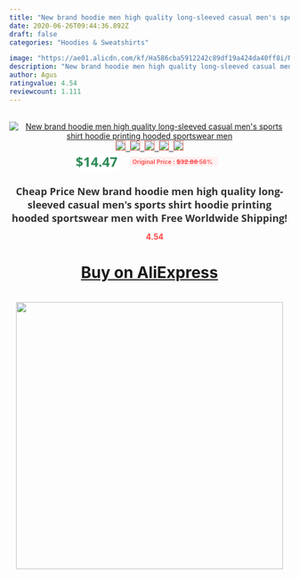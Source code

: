 ```yaml
---
title: "New brand hoodie men high quality long-sleeved casual men's sports shirt hoodie printing hooded sportswear men"
date: 2020-06-26T09:44:36.892Z
draft: false
categories: "Hoodies & Sweatshirts"

image: "https://ae01.alicdn.com/kf/Ha586cba5912242c89df19a424da40ff8i/New-brand-hoodie-men-high-quality-long-sleeved-casual-men-s-sports-shirt-hoodie-printing-hooded.jpg"
description: "New brand hoodie men high quality long-sleeved casual men's sports shirt hoodie printing hooded sportswear men"
author: Agus
ratingvalue: 4.54
reviewcount: 1.111
---
```

<br>
<div style="text-align: center;">
<a href="https://s.click.aliexpress.com/e/_AsA3Rr" target="_blank" rel="nofollow noopener noreferrer"><img alt="New brand hoodie men high quality long-sleeved casual men's sports shirt hoodie printing hooded sportswear men" class="magnifier-image" src="https://ae01.alicdn.com/kf/Ha586cba5912242c89df19a424da40ff8i/New-brand-hoodie-men-high-quality-long-sleeved-casual-men-s-sports-shirt-hoodie-printing-hooded.jpg_640x640.jpg">
<br>
<img style="border:1px solid salmon" src="https://ae01.alicdn.com/kf/Ha586cba5912242c89df19a424da40ff8i/New-brand-hoodie-men-high-quality-long-sleeved-casual-men-s-sports-shirt-hoodie-printing-hooded.jpg_120x120.jpg">&nbsp;&nbsp;<img style="border:1px solid salmon" src="https://ae01.alicdn.com/kf/H7bde0512b003482d96ef775cef6e870cb/New-brand-hoodie-men-high-quality-long-sleeved-casual-men-s-sports-shirt-hoodie-printing-hooded.jpg_120x120.jpg">&nbsp;&nbsp;<img style="border:1px solid salmon" src="https://ae01.alicdn.com/kf/H7b579c1523f64b86a151b235d7fd0b31X/New-brand-hoodie-men-high-quality-long-sleeved-casual-men-s-sports-shirt-hoodie-printing-hooded.jpg_120x120.jpg">&nbsp;&nbsp;<img style="border:1px solid salmon" src="https://ae01.alicdn.com/kf/H027d1de62b4749be873f617be0bb5b23F/New-brand-hoodie-men-high-quality-long-sleeved-casual-men-s-sports-shirt-hoodie-printing-hooded.jpg_120x120.jpg">&nbsp;&nbsp;<img style="border:1px solid salmon" src="https://ae01.alicdn.com/kf/H3aaff7609db24d0591f148664ec96fd8w/New-brand-hoodie-men-high-quality-long-sleeved-casual-men-s-sports-shirt-hoodie-printing-hooded.jpg_120x120.jpg"></a></div><br0>
<div style="text-align: center;"><span style="background-color: white; border: 0px; box-sizing: border-box; color: seagreen; display: inline-block; font-family: &quot;open sans&quot; , &quot;arial&quot; , &quot;helvetica&quot; , sans-serif , &quot;heiti&quot;; font-size: 24px; font-stretch: inherit; font-weight: 700; line-height: inherit; margin: 0px 10px 0px 0px; padding: 0px; vertical-align: middle;">$14.47 </span>
<span style="background: rgb(255 , 241 , 241); border-radius: 3px; border: 0px; box-sizing: border-box; color: #ff4747; display: inline-block; font-family: inherit; font-size: 12px; font-stretch: inherit; font-style: inherit; font-variant: inherit; font-weight: 600; line-height: inherit; margin: 0px; padding: 2px 5px; transform: scale(0.9); vertical-align: middle;">Original Price : <b style="text-decoration: line-through;">$32.88 </b> 56%&nbsp;&nbsp;</span></div>
<h1 style="color: #333333; display: inline-block; font-family: &quot;open sans&quot; , &quot;arial&quot; , &quot;helvetica&quot; , sans-serif , &quot;heiti&quot;; font-size: 18px; font-stretch: inherit; font-weight: 700; text-align: center;">Cheap Price New brand hoodie men high quality long-sleeved casual men's sports shirt hoodie printing hooded sportswear men with Free Worldwide Shipping!</h1>
<div style="color: #ff4747; text-align: center;">
<img src="https://4.bp.blogspot.com/-M0ZcTcb-5uY/XleCXlxnR4I/AAAAAAAAAEc/OrjgMkXV1oMQFaCRZj5HQwOCBcu3w1FegCPcBGAYYCw/s1600/star.png" style="height: 15px;">&nbsp;<b>4.54</b></div>
<div class="button_cont" align="center"><a class="buynow_a" href="https://s.click.aliexpress.com/e/_AsA3Rr" target="_blank" rel="nofollow noopener noreferrer"><H1>Buy on AliExpress</H1></a></div><br>
<div class="separator" style="clear: both; text-align: center;">
<img src="https://lh3.googleusercontent.com/-pTy5HemUv9M/XlePHvY0dAI/AAAAAAAAAE4/0nX5iRUoIWY8eMW9Dpxeirr157OZliDIgCLcBGAsYHQ/s1600/badge.gif" width="480">
</div>
